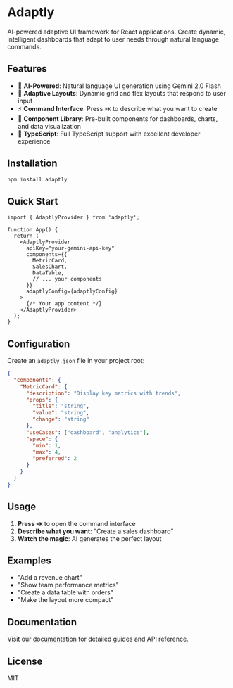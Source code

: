 # Adaptly

AI-powered adaptive UI framework for React applications. Create dynamic, intelligent dashboards that adapt to user needs through natural language commands.

## Features

- 🤖 **AI-Powered**: Natural language UI generation using Gemini 2.0 Flash
- 🎨 **Adaptive Layouts**: Dynamic grid and flex layouts that respond to user input
- ⚡ **Command Interface**: Press `⌘K` to describe what you want to create
- 🧩 **Component Library**: Pre-built components for dashboards, charts, and data visualization
- 🎯 **TypeScript**: Full TypeScript support with excellent developer experience

## Installation

```bash
npm install adaptly
```

## Quick Start

```tsx
import { AdaptlyProvider } from 'adaptly';

function App() {
  return (
    <AdaptlyProvider
      apiKey="your-gemini-api-key"
      components={{
        MetricCard,
        SalesChart,
        DataTable,
        // ... your components
      }}
      adaptlyConfig={adaptlyConfig}
    >
      {/* Your app content */}
    </AdaptlyProvider>
  );
}
```

## Configuration

Create an `adaptly.json` file in your project root:

```json
{
  "components": {
    "MetricCard": {
      "description": "Display key metrics with trends",
      "props": {
        "title": "string",
        "value": "string",
        "change": "string"
      },
      "useCases": ["dashboard", "analytics"],
      "space": {
        "min": 1,
        "max": 4,
        "preferred": 2
      }
    }
  }
}
```

## Usage

1. **Press `⌘K`** to open the command interface
2. **Describe what you want**: "Create a sales dashboard"
3. **Watch the magic**: AI generates the perfect layout

## Examples

- "Add a revenue chart"
- "Show team performance metrics"
- "Create a data table with orders"
- "Make the layout more compact"

## Documentation

Visit our [documentation](https://github.com/gauravfs-14/adaptly#readme) for detailed guides and API reference.

## License

MIT
